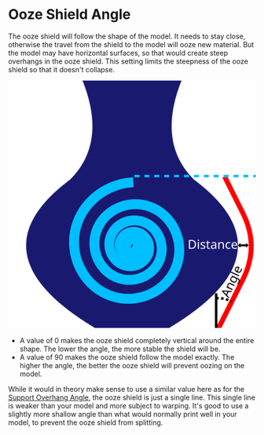 Ooze Shield Angle
====
The ooze shield will follow the shape of the model. It needs to stay close, otherwise the travel from the shield to the model will ooze new material. But the model may have horizontal surfaces, so that would create steep overhangs in the ooze shield. This setting limits the steepness of the ooze shield so that it doesn't collapse.

![Instead of following the model down the bottom and the top, it doesn't go steeper than the specified angle](../images/ooze_shield.svg)

* A value of 0 makes the ooze shield completely vertical around the entire shape. The lower the angle, the more stable the shield will be.
* A value of 90 makes the ooze shield follow the model exactly. The higher the angle, the better the ooze shield will prevent oozing on the model.

While it would in theory make sense to use a similar value here as for the [Support Overhang Angle](../support/support_angle.md), the ooze shield is just a single line. This single line is weaker than your model and more subject to warping. It's good to use a slightly more shallow angle than what would normally print well in your model, to prevent the ooze shield from splitting.